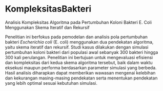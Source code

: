 # KompleksitasBakteri
Analisis Kompleksitas Algoritma pada Pertumbuhan Koloni Bakteri E. Coli Menggunakan Skema Iteratif dan Rekursif

Penelitian ini berfokus pada pemodelan dan analisis pola pertumbuhan bakteri *Escherichia coli* (E. coli) menggunakan dua pendekatan algoritma, yaitu skema iteratif dan rekursif. Studi kasus dilakukan dengan simulasi pertumbuhan koloni bakteri dari populasi awal sebanyak 300 bakteri hingga 300 kali perulangan. Penelitian ini bertujuan untuk mengevaluasi efisiensi dan kompleksitas dari kedua skema algoritma tersebut, baik dalam waktu eksekusi maupun performa berdasarkan parameter simulasi yang berbeda. Hasil analisis diharapkan dapat memberikan wawasan mengenai kelebihan dan kekurangan masing-masing pendekatan serta menentukan pendekatan yang lebih optimal sesuai kebutuhan simulasi.
